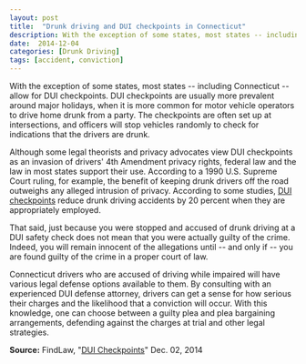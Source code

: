 ```yaml
---
layout: post
title:  "Drunk driving and DUI checkpoints in Connecticut"
description: With the exception of some states, most states -- including Connecticut -- allow for DUI checkpoints. DUI checkpoints are usually more prevalent around major holidays, when it is more common for motor vehicle operators to drive home drunk from a party. The checkpoints are often set up at intersections, and officers will stop vehicles randomly to check for indications that the drivers are drunk.
date:  2014-12-04 
categories: [Drunk Driving] 
tags: [accident, conviction]
---
```



<p>With the exception of some states, most states -- including Connecticut -- allow for DUI checkpoints. DUI checkpoints are usually more prevalent around major holidays, when it is more common for motor vehicle operators to drive home drunk from a party. The checkpoints are often set up at intersections, and officers will stop vehicles randomly to check for indications that the drivers are drunk.</p><p>Although some legal theorists and privacy advocates view DUI checkpoints as an invasion of drivers' 4th Amendment privacy rights, federal law and the law in most states support their use. According to a 1990 U.S. Supreme Court ruling, for example, the benefit of keeping drunk drivers off the road outweighs any alleged intrusion of privacy. According to some studies, <a href="/DUI-DWI/DUI-DWI.html" >DUI checkpoints</a> reduce drunk driving accidents by 20 percent when they are appropriately employed.</p> <p>That said, just because you were stopped and accused of drunk driving at a DUI safety check does not mean that you were actually guilty of the crime. Indeed, you will remain innocent of the allegations until -- and only if -- you are found guilty of the crime in a proper court of law.</p><p>Connecticut drivers who are accused of driving while impaired will have various legal defense options available to them. By consulting with an experienced DUI defense attorney, drivers can get a sense for how serious their charges and the likelihood that a conviction will occur. With this knowledge, one can choose between a guilty plea and plea bargaining arrangements, defending against the charges at trial and other legal strategies.</p><p><b>Source:</b> FindLaw, "<a href="http://dui.findlaw.com/dui-arrests/dui-checkpoints.html" target="_blank">DUI Checkpoints</a>" Dec. 02, 2014</p>